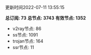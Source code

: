 更新时间2022-07-11 13:55:15

**总订阅: 73**
**总节点: 3743**
**有效节点: 1352**
- v2ray节点: 86
- ss节点: 1091
- trojan节点: 164
- ssr节点: 11
